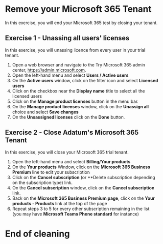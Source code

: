 # Remove your Microsoft 365 Tenant

In this exercise, you will end your Microsoft 365 test by closing your tenant.

## Exercise 1 - Unassing all users' licenses

In this exercise, you will unassing licence from every user in your trial tenant.

1. Open a web browser and navigate to the Try Microsoft 365 admin center, https://admin.microsoft.com.
1. Open the left-hand menu and select **Users / Active users**
1. On the **Active users** window, click on the filter icon and select **Licensed users**
1. Click on the checkbox near the **Display name** title to select all the licensed users
1. Click on the **Manage product licenses** button in the menu bar.
1. On the **Manage product licenses** window, click on the **Unassign all** choice and select **Save changes**
1. On the **Unsassigned licenses** click on the **Done** button.

## Exercise 2 - Close Adatum's Microsoft 365 Tenant
In this exercise, you will close your Microsoft 365 trial tenant. 

1. Open the left-hand menu and select **Billing/Your products**
1. On the **Your products** Window, click on the **Microsoft 365 Business Premium** line to edit your subscription
1. Click on the **Cancel subscription** (or **Delete subscription depending on the subscription type) link.
1. On the **Cancel subscription** window, click on the **Cancel subscription** link.
1. Back on the **Microsoft 365 Business Premium page**, click on the **Your products - Products** link at the top of the page
1. Repeat steps 3 to 5 for every other subscription remaining in the list (you may have **Microsoft Teams Phone standard** for instance)

# End of cleaning




